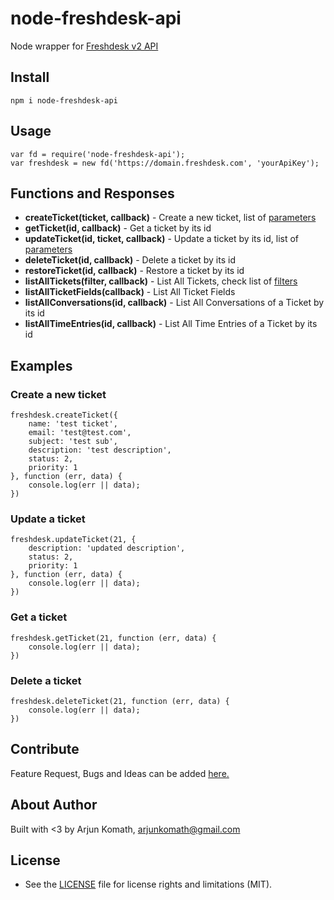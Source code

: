 # node-freshdesk-api
Node wrapper for [Freshdesk v2 API](http://developer.freshdesk.com/api/#introduction)

## Install
```
npm i node-freshdesk-api
```

## Usage
```
var fd = require('node-freshdesk-api');
var freshdesk = new fd('https://domain.freshdesk.com', 'yourApiKey');
```

## Functions and Responses
- **createTicket(ticket, callback)** - Create a new ticket, list of [parameters](http://developer.freshdesk.com/api/#create_ticket)
- **getTicket(id, callback)** - Get a ticket by its id
- **updateTicket(id, ticket, callback)** - Update a ticket by its id, list of [parameters](http://developer.freshdesk.com/api/#update_ticket)
- **deleteTicket(id, callback)** - Delete a ticket by its id
- **restoreTicket(id, callback)** - Restore a ticket by its id
- **listAllTickets(filter, callback)** - List All Tickets, check list of [filters](http://developer.freshdesk.com/api/#list_all_tickets)
- **listAllTicketFields(callback)** - List All Ticket Fields
- **listAllConversations(id, callback)** - List All Conversations of a Ticket by its id
- **listAllTimeEntries(id, callback)** - List All Time Entries of a Ticket by its id

## Examples

### Create a new ticket
```
freshdesk.createTicket({
    name: 'test ticket',
    email: 'test@test.com',
    subject: 'test sub',
    description: 'test description',
    status: 2,
    priority: 1
}, function (err, data) {
    console.log(err || data);
})
```

### Update a ticket
```
freshdesk.updateTicket(21, {
    description: 'updated description',
    status: 2,
    priority: 1
}, function (err, data) {
    console.log(err || data);
})
```

### Get a ticket
```
freshdesk.getTicket(21, function (err, data) {
    console.log(err || data);
})
```

### Delete a ticket
```
freshdesk.deleteTicket(21, function (err, data) {
    console.log(err || data);
})
```

## Contribute
Feature Request, Bugs and Ideas can be added [here.](https://github.com/arjunkomath/node-freshdesk-api/issues)

## About Author
Built with <3 by Arjun Komath, [arjunkomath@gmail.com](mailto:arjunkomath@gmail.com)
 
## License
- See the [LICENSE](https://github.com/arjunkomath/node-freshdesk-api/blob/master/LICENSE) file for license rights and limitations (MIT).
